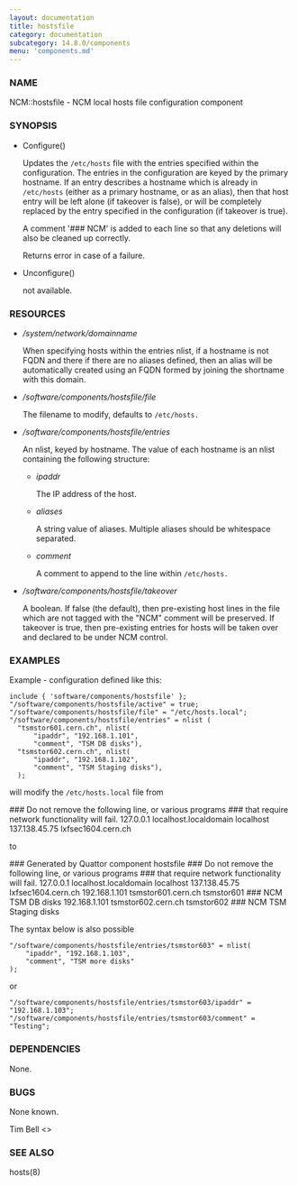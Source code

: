 ```yaml
---
layout: documentation
title: hostsfile
category: documentation
subcategory: 14.8.0/components
menu: 'components.md'
---
```

### NAME

NCM::hostsfile - NCM local hosts file configuration component

### SYNOPSIS

- Configure()

    Updates the `/etc/hosts` file with the
    entries specified within the configuration. The entries in the configuration
    are keyed by the primary hostname. If an entry describes a hostname which
    is already in `/etc/hosts` (either as a primary hostname, or as an alias), then
    that host entry will be left alone (if takeover is false), or will be
    completely replaced by the entry specified in the configuration (if takeover
    is true).

    A comment '\### NCM' is added to each line so that any deletions will also be
    cleaned up correctly.

    Returns error in case of a failure.

- Unconfigure()

    not available.

### RESOURCES

- _/system/network/domainname_

    When specifying hosts within the entries nlist, if a hostname is not FQDN
    and there if there are no aliases defined, then an alias will be automatically
    created using an FQDN formed by joining the shortname with
    this domain.

- _/software/components/hostsfile/file_

    The filename to modify, defaults to `/etc/hosts.`

- _/software/components/hostsfile/entries_

    An nlist, keyed by hostname. The value of each hostname is an nlist
    containing the following structure:

    - _ipaddr_

        The IP address of the host.

    - _aliases_

        A string value of aliases. Multiple aliases should be whitespace separated.

    - _comment_

        A comment to append to the line within `/etc/hosts.`

- _/software/components/hostsfile/takeover_

    A boolean. If false (the default), then pre-existing host lines in the file
    which are not tagged with the "NCM" comment will be preserved.
    If takeover is true,
    then pre-existing entries for hosts will be taken over and declared to be
    under NCM control.

### EXAMPLES

Example - configuration defined like this:

    include { 'software/components/hostsfile' };
    "/software/components/hostsfile/active" = true;
    "/software/components/hostsfile/file" = "/etc/hosts.local";
    "/software/components/hostsfile/entries" = nlist (
      "tsmstor601.cern.ch", nlist(
          "ipaddr", "192.168.1.101",
          "comment", "TSM DB disks"),
      "tsmstor602.cern.ch", nlist(
          "ipaddr", "192.168.1.102",
          "comment", "TSM Staging disks"),
      );

will modify the `/etc/hosts.local` file from

\### Do not remove the following line, or various programs
\### that require network functionality will fail.
127.0.0.1               localhost.localdomain localhost
137.138.45.75           lxfsec1604.cern.ch

to

\### Generated by Quattor component hostsfile
\### Do not remove the following line, or various programs
\### that require network functionality will fail.
127.0.0.1               localhost.localdomain localhost
137.138.45.75           lxfsec1604.cern.ch
192.168.1.101   tsmstor601.cern.ch tsmstor601 \### NCM TSM DB disks
192.168.1.101   tsmstor602.cern.ch tsmstor602 \### NCM TSM Staging disks

The syntax below is also possible

    "/software/components/hostsfile/entries/tsmstor603" = nlist(
        "ipaddr", "192.168.1.103",
        "comment", "TSM more disks"
    );

or

    "/software/components/hostsfile/entries/tsmstor603/ipaddr" = "192.168.1.103";
    "/software/components/hostsfile/entries/tsmstor603/comment" = "Testing";

### DEPENDENCIES

None.

### BUGS

None known.

Tim Bell <>

### SEE ALSO

hosts(8)
